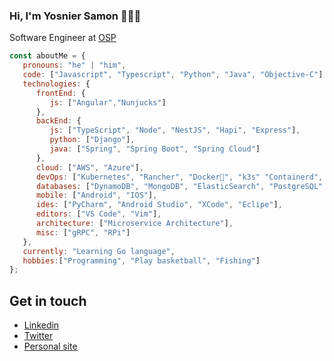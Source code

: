 ### Hi, I'm Yosnier Samon 👋🏾‍💻

Software Engineer at [OSP](https://www.osp.de)

```javascript
const aboutMe = {
   pronouns: "he" | "him",
   code: ["Javascript", "Typescript", "Python", "Java", "Objective-C"],
   technologies: {
      frontEnd: {
         js: ["Angular","Nunjucks"]
      },
      backEnd: {
         js: ["TypeScript", "Node", "NestJS", "Hapi", "Express"],
         python: ["Django"],
         java: ["Spring", "Spring Boot", "Spring Cloud"]
      },
      cloud: ["AWS", "Azure"],
      devOps: ["Kubernetes", "Rancher", "Docker🐳", "k3s" "Containerd", "Nginx" "AWS", "S3", "Route53"],
      databases: ["DynamoDB", "MongoDB", "ElasticSearch", "PostgreSQL", "SQLite", "MySQL", "SQLServer"],
      mobile: ["Android", "IOS"],
      ides: ["PyCharm", "Android Studio", "XCode", "Eclipe"],
      editors: ["VS Code", "Vim"],
      architecture: ["Microservice Architecture"],
      misc: ["gRPC", "RPi"]
   },
   currently: "Learning Go language",
   hobbies:["Programming", "Play basketball", "Fishing"]
};
```


## Get in touch
- [Linkedin](https://linkedin.com/in/yosamac)
- [Twitter](https://twitter.com/yossamac)
- [Personal site](https://yosamac.com)


